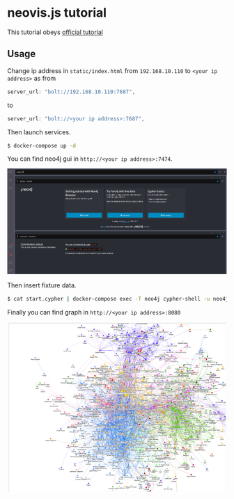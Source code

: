 # neovis.js tutorial

This tutorial obeys [official tutorial](https://github.com/neo4j-contrib/neovis.js)

## Usage

Change ip address in `static/index.html` from `192.168.10.110` to `<your ip address>` as from

```js
server_url: "bolt://192.168.10.110:7687",
```

to

```js
server_url: "bolt://<your ip address>:7687",
```

Then launch services.

```bash
$ docker-compose up -d
```

You can find neo4j gui in `http://<your ip address>:7474`.

![neo4j](./figures/neo4j.png)

Then insert fixture data.

```bash
$ cat start.cypher | docker-compose exec -T neo4j cypher-shell -u neo4j -p neo4j2
```

Finally you can find graph in `http://<your ip address>:8080`

![neovisjs](./figures/neovisjs.png)